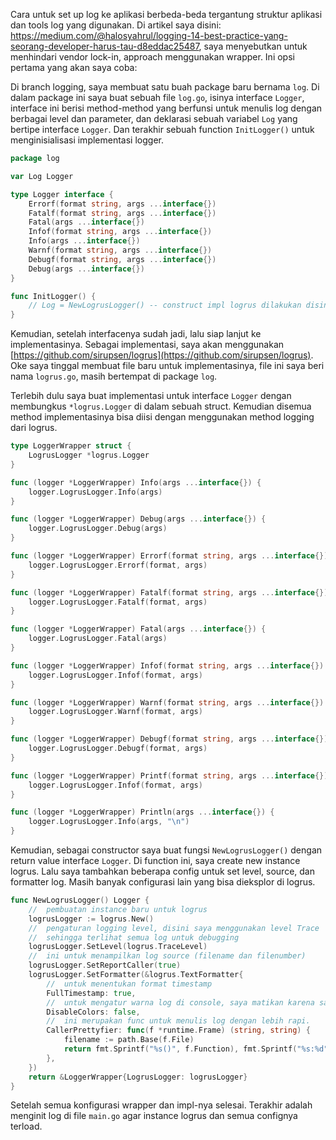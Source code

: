 Cara untuk set up log ke aplikasi berbeda-beda tergantung struktur aplikasi dan tools log yang digunakan. Di artikel saya disini: https://medium.com/@halosyahrul/logging-14-best-practice-yang-seorang-developer-harus-tau-d8eddac25487, saya menyebutkan untuk menhindari vendor lock-in, approach menggunakan wrapper. Ini opsi pertama yang akan saya coba:

Di branch logging, saya membuat satu buah package baru bernama `log`. Di dalam package ini saya buat sebuah file `log.go`, isinya interface `Logger`, interface ini berisi method-method yang berfunsi untuk menulis log dengan berbagai level dan parameter, dan deklarasi sebuah variabel `Log` yang bertipe interface `Logger`. Dan terakhir sebuah function `InitLogger()` untuk menginisialisasi implementasi logger.

```go
package log

var Log Logger

type Logger interface {
	Errorf(format string, args ...interface{})
	Fatalf(format string, args ...interface{})
	Fatal(args ...interface{})
	Infof(format string, args ...interface{})
	Info(args ...interface{})
	Warnf(format string, args ...interface{})
	Debugf(format string, args ...interface{})
	Debug(args ...interface{})
}

func InitLogger() {
	// Log = NewLogrusLogger() -- construct impl logrus dilakukan disini
}
```

Kemudian, setelah interfacenya sudah jadi, lalu siap lanjut ke implementasinya. Sebagai implementasi, saya akan menggunakan [https://github.com/sirupsen/logrus](https://github.com/sirupsen/logrus). Oke saya tinggal membuat file baru untuk  implementasinya, file ini saya beri nama `logrus.go`, masih bertempat di package `log`.

Terlebih dulu saya buat implementasi untuk interface `Logger` dengan membungkus `*logrus.Logger` di dalam sebuah struct. Kemudian disemua method implementasinya bisa diisi dengan menggunakan method logging dari logrus.

```go
type LoggerWrapper struct {
	LogrusLogger *logrus.Logger
}

func (logger *LoggerWrapper) Info(args ...interface{}) {
	logger.LogrusLogger.Info(args)
}

func (logger *LoggerWrapper) Debug(args ...interface{}) {
	logger.LogrusLogger.Debug(args)
}

func (logger *LoggerWrapper) Errorf(format string, args ...interface{}) {
	logger.LogrusLogger.Errorf(format, args)
}

func (logger *LoggerWrapper) Fatalf(format string, args ...interface{}) {
	logger.LogrusLogger.Fatalf(format, args)
}

func (logger *LoggerWrapper) Fatal(args ...interface{}) {
	logger.LogrusLogger.Fatal(args)
}

func (logger *LoggerWrapper) Infof(format string, args ...interface{}) {
	logger.LogrusLogger.Infof(format, args)
}

func (logger *LoggerWrapper) Warnf(format string, args ...interface{}) {
	logger.LogrusLogger.Warnf(format, args)
}

func (logger *LoggerWrapper) Debugf(format string, args ...interface{}) {
	logger.LogrusLogger.Debugf(format, args)
}

func (logger *LoggerWrapper) Printf(format string, args ...interface{}) {
	logger.LogrusLogger.Infof(format, args)
}

func (logger *LoggerWrapper) Println(args ...interface{}) {
	logger.LogrusLogger.Info(args, "\n")
}
```

Kemudian, sebagai constructor saya buat fungsi `NewLogrusLogger()` dengan return value interface `Logger`. Di function ini, saya create new instance logrus. Lalu saya tambahkan beberapa config untuk set level, source, dan formatter log. Masih banyak configurasi lain yang bisa dieksplor di logrus.

```go
func NewLogrusLogger() Logger {
	//  pembuatan instance baru untuk logrus
	logrusLogger := logrus.New()
	//  pengaturan logging level, disini saya menggunakan level Trace
	//  sehingga terlihat semua log untuk debugging
	logrusLogger.SetLevel(logrus.TraceLevel)
	//  ini untuk menampilkan log source (filename dan filenumber)
	logrusLogger.SetReportCaller(true)
	logrusLogger.SetFormatter(&logrus.TextFormatter{
		//  untuk menentukan format timestamp
		FullTimestamp: true,
		//  untuk mengatur warna log di console, saya matikan karena saya lebih suka log saya berwarna.
		DisableColors: false,
		//  ini merupakan func untuk menulis log dengan lebih rapi.
		CallerPrettyfier: func(f *runtime.Frame) (string, string) {
			filename := path.Base(f.File)
			return fmt.Sprintf("%s()", f.Function), fmt.Sprintf("%s:%d", filename, f.Line)
		},
	})
	return &LoggerWrapper{LogrusLogger: logrusLogger}
}
```

Setelah semua konfigurasi wrapper dan impl-nya selesai. Terakhir adalah menginit log di file `main.go` agar instance logrus dan semua confignya terload.